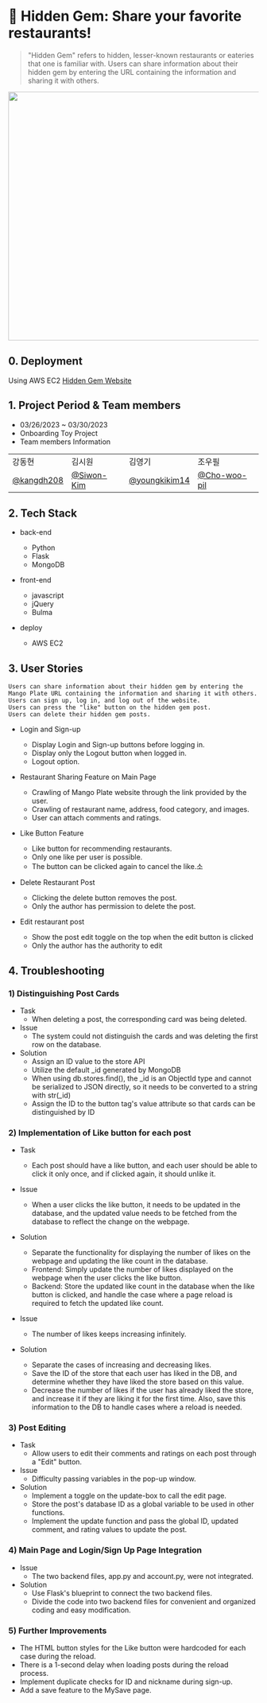 # :fork_and_knife: Hidden Gem: Share your favorite restaurants!
> "Hidden Gem" refers to hidden, lesser-known restaurants or eateries that one is familiar with. 
> Users can share information about their hidden gem by entering the URL containing the information and sharing it with others.

<img src="https://github.com/kangdh208/hiddengem/blob/master/26%EC%A1%B0-HiddenGem-compressed.gif" width="1000" height="500"/>

## 0. Deployment
Using AWS EC2
[Hidden Gem Website](http://100.25.193.224:5000/)

## 1. Project Period & Team members
 - 03/26/2023 ~ 03/30/2023
 - Onboarding Toy Project
 - Team members Information
<table class="tg">
<tbody>
    <tr>
        <td>강동현</td>
        <td>김시원</td>
        <td>김영기</td>
        <td>조우필</td>
    </tr>
    <tr>
        <td><a href="https://github.com/kangdh208">@kangdh208</a></td>
        <td><a href="https://github.com/Siwon-Kim">@Siwon-Kim</a></td>
        <td><a href="https://github.com/youngkikim14">@youngkikim14</a></td>
        <td><a href="https://github.com/Cho-woo-pil">@Cho-woo-pil</a></td>
    </tr>
</tbody>
</table>


## 2. Tech Stack
- back-end
  - Python
  - Flask
  - MongoDB

- front-end
  - javascript
  - jQuery
  - Bulma

- deploy
  - AWS EC2


## 3. User Stories
```
Users can share information about their hidden gem by entering the Mango Plate URL containing the information and sharing it with others.
Users can sign up, log in, and log out of the website.
Users can press the "like" button on the hidden gem post.
Users can delete their hidden gem posts.
```
- Login and Sign-up
   - Display Login and Sign-up buttons before logging in.
   - Display only the Logout button when logged in.
   - Logout option.

- Restaurant Sharing Feature on Main Page
   - Crawling of Mango Plate website through the link provided by the user.
   - Crawling of restaurant name, address, food category, and images.
   - User can attach comments and ratings.

- Like Button Feature
   - Like button for recommending restaurants.
   - Only one like per user is possible.
   - The button can be clicked again to cancel the like.소

- Delete Restaurant Post
   - Clicking the delete button removes the post.
   - Only the author has permission to delete the post.

- Edit restaurant post
  - Show the post edit toggle on the top when the edit button is clicked
  - Only the author has the authority to edit


## 4. Troubleshooting
### 1) Distinguishing Post Cards
* Task
   * When deleting a post, the corresponding card was being deleted.
* Issue
   * The system could not distinguish the cards and was deleting the first row on the database.
* Solution
   * Assign an ID value to the store API
   * Utilize the default _id generated by MongoDB
   * When using db.stores.find(), the _id is an ObjectId type and cannot be serialized to JSON directly, so it needs to be converted to a string with str(_id)
   * Assign the ID to the button tag's value attribute so that cards can be distinguished by ID
  
### 2) Implementation of Like button for each post

* Task
   * Each post should have a like button, and each user should be able to click it only once, and if clicked again, it should unlike it.
* Issue
   * When a user clicks the like button, it needs to be updated in the database, and the updated value needs to be fetched from the database to reflect the change on the webpage.
* Solution
   * Separate the functionality for displaying the number of likes on the webpage and updating the like count in the database.
   * Frontend: Simply update the number of likes displayed on the webpage when the user clicks the like button.
   * Backend: Store the updated like count in the database when the like button is clicked, and handle the case where a page reload is required to fetch the updated like count.

* Issue
   * The number of likes keeps increasing infinitely.
* Solution
   * Separate the cases of increasing and decreasing likes. 
   * Save the ID of the store that each user has liked in the DB, and determine whether they have liked the store based on this value. 
   * Decrease the number of likes if the user has already liked the store, and increase it if they are liking it for the first time. Also, save this information to the DB to handle cases where a reload is needed.

### 3) Post Editing

* Task 
   * Allow users to edit their comments and ratings on each post through a "Edit" button.
* Issue
   * Difficulty passing variables in the pop-up window.
* Solution
   * Implement a toggle on the update-box to call the edit page. 
   * Store the post's database ID as a global variable to be used in other functions. 
   * Implement the update function and pass the global ID, updated comment, and rating values to update the post.


### 4) Main Page and Login/Sign Up Page Integration
* Issue
   * The two backend files, app.py and account.py, were not integrated.
* Solution
   * Use Flask's blueprint to connect the two backend files. 
   * Divide the code into two backend files for convenient and organized coding and easy modification.

### 5) Further Improvements
* The HTML button styles for the Like button were hardcoded for each case during the reload.
* There is a 1-second delay when loading posts during the reload process.
* Implement duplicate checks for ID and nickname during sign-up.
* Add a save feature to the MySave page.
